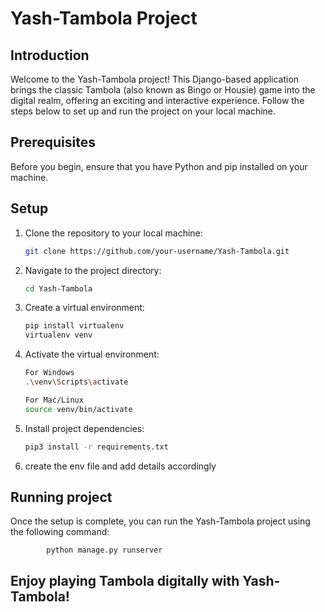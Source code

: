# Yash-Tambola Project

## Introduction

Welcome to the Yash-Tambola project! This Django-based application brings the classic Tambola (also known as Bingo or Housie) game into the digital realm, offering an exciting and interactive experience. Follow the steps below to set up and run the project on your local machine.

## Prerequisites

Before you begin, ensure that you have Python and pip installed on your machine.

## Setup

1. Clone the repository to your local machine:

   ```bash
   git clone https://github.com/your-username/Yash-Tambola.git
   
2. Navigate to the project directory:

   ```bash
   cd Yash-Tambola
   
3. Create a virtual environment:

     ```bash
     pip install virtualenv
     virtualenv venv

4. Activate the virtual environment:
   
      ```bash
      For Windows
      .\venv\Scripts\activate

      For Mac/Linux
      source venv/bin/activate
5. Install project dependencies:

      ```bash
      pip3 install -r requirements.txt

6. create the env file and add details accordingly


## Running project

   Once the setup is complete, you can run the Yash-Tambola project using the following command:
   
            python manage.py runserver

   ## Enjoy playing Tambola digitally with Yash-Tambola!
